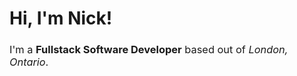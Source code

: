 <h1>Hi, I'm Nick!</h1>

<h3 style="font-weight: 400">I'm a <strong>Fullstack Software Developer</strong> based out of <em>London, Ontario</em>.</h3>

